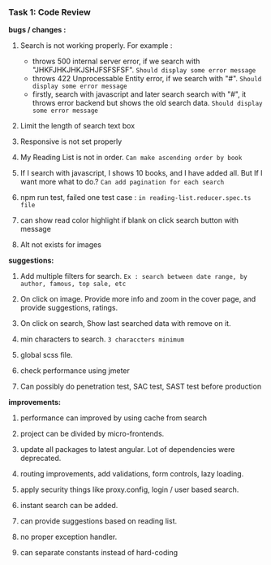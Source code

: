 ### Task 1: Code Review

**bugs / changes :**
1. Search is not working properly. For example :
	- throws 500 internal server error, if we search with "JHKFJHKJHKJSHJFSFSFSF". `Should display some error message`
	- throws 422 Unprocessable Entity error, if we search with "#". `Should display some error message`
	- firstly, search with javascript and later search search with "#", it throws error backend but shows the old search data. `Should display some error message`
	
2. Limit the length of search text box

3. Responsive is not set properly

4. My Reading List is not in order. `Can make ascending order by book`

5. If I search with javascript, I shows 10 books, and I have added all. But If I want more what to do.? `Can add pagination for each search`

6. npm run test, failed one test case : `in reading-list.reducer.spec.ts file`

7. can show read color highlight if blank on click search button with message

8. Alt not exists for images

**suggestions:**
1. Add multiple filters for search. `Ex : search between date range, by author, famous, top sale, etc`

2. On click on image. Provide more info and zoom in the cover page, and provide suggestions, ratings.

3. On click on search, Show last searched data with remove on it.

4. min characters to search. `3 characcters minimum`

5. global scss file.

6. check performance using jmeter

7. Can possibly do penetration test, SAC test, SAST test before production

**improvements:**
1. performance can improved by using cache from search

2. project can be divided by micro-frontends.

3. update all packages to latest angular. Lot of dependencies were deprecated.

4. routing improvements, add validations, form controls, lazy loading.

5. apply security things like proxy.config, login / user based search.

6. instant search can be added.

7. can provide suggestions based on reading list.

8. no proper exception handler.

9. can separate constants instead of hard-coding